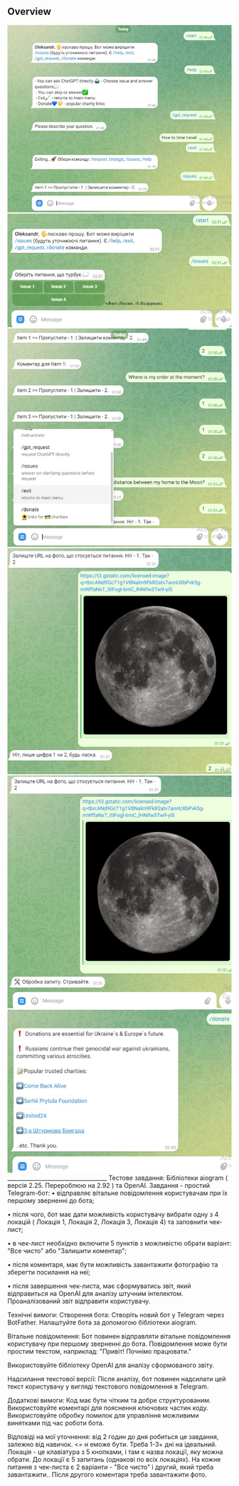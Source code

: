 ## Overview

<img src="bot/images/telegram_bot_1.jpg"/>

<img src="bot/images/telegram_bot_2.jpg"/>

<img src="bot/images/telegram_bot_3.jpg"/>

<img src="bot/images/telegram_bot_4.jpg"/>

<img src="bot/images/telegram_bot_5.jpg"/>

<img src="bot/images/telegram_bot_6.jpg"/>
___________________________________
Тестове завдання: 
Бібліотеки aiogram ( версія 2.25. Перероблюю на 2.92 ) та OpenAI. 
Завдання - простий Telegram-бот: • відправляє вітальне повідомлення користувачам при їх першому зверненні до бота;

• після чого, бот має дати можливість користувачу вибрати одну з 4 локацій ( Локація 1, Локація 2, Локація 3, Локація 4) та заповнити чек-лист; 

• в чек-лист необхідно включити  5 пунктів з можливістю обрати варіант:  "Все чисто" або "Залишити коментар";

• після коментаря, має бути можливість завантажити фотографію та зберегти посилання на неї;

• після завершення чек-листа, має сформуватись звіт, який відправиться на OpenAI для аналізу штучним інтелектом. Проаналізований звіт відправити користувачу. 

Технічні вимоги:
Створення бота:
Створіть новий бот у Telegram через BotFather.
Налаштуйте бота за допомогою бібліотеки aiogram.

Вітальне повідомлення:
Бот повинен відправляти вітальне повідомлення користувачу при першому зверненні до бота. Повідомлення може бути простим текстом, наприклад: "Привіт! Почнімо працювати."

Використовуйте бібліотеку OpenAI для аналізу сформованого звіту.

Надсилання текстової версії:
Після аналізу, бот повинен надсилати цей текст користувачу у вигляді текстового повідомлення в Telegram.

Додаткові вимоги:
Код має бути чітким та добре структурованим.
Використовуйте коментарі для пояснення ключових частин коду.
Використовуйте обробку помилок для управління можливими винятками під час роботи бота.

Відповіді на мої уточнення: від 2 годин до дня робиться це завдання, залежно від навичок. <= н еможе бути. Треба 1-3+ дні на ідеальний.
Локація - це клавіатура з 5 кнопками, і там є назва локації, яку можна  
обрати. До локації є 5 запитань (однакові по всіх локаціях).
На кожне питання з чек-листа є 2 варіанти - "Все чисто" і другий, який 
треба завантажити.. Після другого коментаря треба завантажити фото.